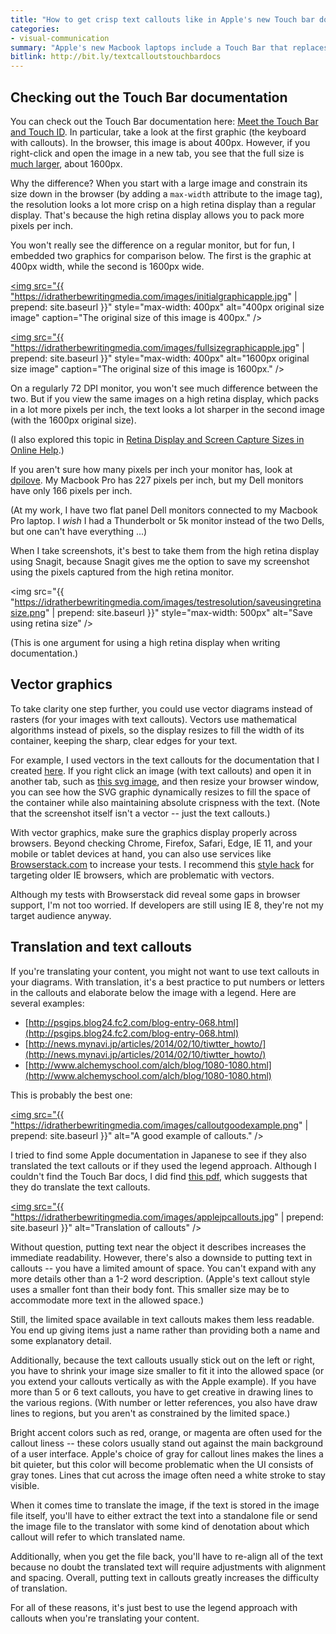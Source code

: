 ```yaml
---
title: "How to get crisp text callouts like in Apple's new Touch bar documentation -- and why you might not want to with translation projects"
categories:
- visual-communication
summary: "Apple's new Macbook laptops include a Touch Bar that replaces the function keys at the top of the keyboard. You can program these keys with your own custom functions. I was curious to see what the documentation for the Touch Bar looked like. In looking at the Apple docs, the most interesting element is the image sizes -- the original image sizes are 4 times the size of the shown graphic. This technique helps create a sharp, crisp look to text when the large image is constrained to a smaller size in the browser. However, if you're translating your content, text callouts can be problematic."
bitlink: http://bit.ly/textcalloutstouchbardocs
---
```


## Checking out the Touch Bar documentation

You can check out the Touch Bar documentation here: [Meet the Touch Bar and Touch ID](https://help.apple.com/macbookprothunderbolt3/late-2016/#/apdea299d0db). In particular, take a look at the first graphic (the keyboard with callouts). In the browser, this image is about 400px. However, if you right-click and open the image in a new tab, you see that the full size is [much larger](https://help.apple.com/macbookprothunderbolt3/late-2016/en.lproj/Art/P0011_MBP4KeyboardTopView.png), about 1600px.

Why the difference? When you start with a large image and constrain its size down in the browser (by adding a `max-width` attribute to the image tag), the resolution looks a lot more crisp on a high retina display than a regular display. That's because the high retina display allows you to pack more pixels per inch.

You won't really see the difference on a regular monitor, but for fun, I embedded two graphics for comparison below. The first is the graphic at 400px width, while the second is 1600px wide.

<a href="https://idratherbewriting.com/images/initialgraphicapple.jpg"><img src="{{ "https://idratherbewritingmedia.com/images/initialgraphicapple.jpg" | prepend: site.baseurl }}" style="max-width: 400px" alt="400px original size image" caption="The original size of this image is 400px." /></a>

<a href="https://idratherbewriting.com/images/fullsizegraphicapple.jpg"><img src="{{ "https://idratherbewritingmedia.com/images/fullsizegraphicapple.jpg" | prepend: site.baseurl }}" style="max-width: 400px" alt="1600px original size image" caption="The original size of this image is 1600px." /></a>

On a regularly 72 DPI monitor, you won't see much difference between the two. But if you view the same images on a high retina display, which packs in a lot more pixels per inch, the text looks a lot sharper in the second image (with the 1600px original size).

(I also explored this topic in [Retina Display and Screen Capture Sizes in Online Help](https://idratherbewriting.com/2012/11/10/high-retina-displays-and-screen-captures-into-online-help/).)

If you aren't sure how many pixels per inch your monitor has, look at [dpilove](http://dpi.lv/). My Macbook Pro has 227 pixels per inch, but my Dell monitors have only 166 pixels per inch.

(At my work, I have two flat panel Dell monitors connected to my Macbook Pro laptop. I *wish* I had a Thunderbolt or 5k monitor instead of the two Dells, but one can't have everything ...)

When I take screenshots, it's best to take them from the high retina display using Snagit, because Snagit gives me the option to save my screenshot using the pixels captured from the high retina monitor. 

<img src="{{ "https://idratherbewritingmedia.com/images/testresolution/saveusingretinasize.png" | prepend: site.baseurl }}" style="max-width: 500px"  alt="Save using retina size" />

(This is one argument for using a high retina display when writing documentation.)

## Vector graphics 

To take clarity one step further, you could use vector diagrams instead of rasters (for your images with text callouts). Vectors use mathematical algorithms instead of pixels, so the display resizes to fill the width of its container, keeping the sharp, clear edges for your text. 

For example, I used vectors in the text callouts for the documentation that I created [here](https://developer.amazon.com/public/solutions/devices/fire-tv/docs/fire-app-builder-customize-look-and-feel). If you right click an image (with text callouts) and open it in another tab, such as [this svg image](https://images-na.ssl-images-amazon.com/images/G/01/mobile-apps/dex/firetv/fireappbuilder/fireappbuilder_homepagediagram._TTH_.svg), and then resize your browser window, you can see how the SVG graphic dynamically resizes to fill the space of the container while also maintaining absolute crispness with the text. (Note that the screenshot itself isn't a vector -- just the text callouts.)

With vector graphics, make sure the graphics display properly across browsers. Beyond checking Chrome, Firefox, Safari, Edge, IE 11, and your mobile or tablet devices at hand, you can also use services like [Browserstack.com](https://www.browserstack.com) to increase your tests. I recommend this [style hack](https://gist.github.com/larrybotha/7881691) for targeting older IE browsers, which are problematic with vectors. 

Although my tests with Browserstack did reveal some gaps in browser support, I'm not too worried. If developers are still using IE 8, they're not my target audience anyway.

## Translation and text callouts

If you're translating your content, you might not want to use text callouts in your diagrams. With translation, it's a best practice to put numbers or letters in the callouts and elaborate below the image with a legend. Here are several examples:

* [http://psgips.blog24.fc2.com/blog-entry-068.html](http://psgips.blog24.fc2.com/blog-entry-068.html)
* [http://news.mynavi.jp/articles/2014/02/10/tiwtter_howto/](http://news.mynavi.jp/articles/2014/02/10/tiwtter_howto/)
* [http://www.alchemyschool.com/alch/blog/1080-1080.html](http://www.alchemyschool.com/alch/blog/1080-1080.html)

This is probably the best one: 

<a href="http://psgips.blog24.fc2.com/blog-entry-068.html](http://psgips.blog24.fc2.com/blog-entry-068.html"><img src="{{ "https://idratherbewritingmedia.com/images/calloutgoodexample.png" | prepend: site.baseurl }}" alt="A good example of callouts." /></a>

I tried to find some Apple documentation in Japanese to see if they also translated the text callouts or if they used the legend approach. Although I couldn't find the Touch Bar docs, I did find [this pdf](https://manuals.info.apple.com/MANUALS/1000/MA1761/ja_JP/macbook_pro_13_2t3_late2016_qs_j.pdf), which suggests that they do translate the text callouts. 

<a href="https://manuals.info.apple.com/MANUALS/1000/MA1761/ja_JP/macbook_pro_13_2t3_late2016_qs_j.pdf"><img src="{{ "https://idratherbewritingmedia.com/images/applejpcallouts.jpg" | prepend: site.baseurl }}" alt="Translation of callouts" /></a>

Without question, putting text near the object it describes increases the immediate readability. However, there's also a downside to putting text in callouts -- you have a limited amount of space. You can't expand with any more details other than a 1-2 word description. (Apple's text callout style uses a smaller font than their body font. This smaller size may be to accommodate more text in the allowed space.) 

Still, the limited space available in text callouts makes them less readable. You end up giving items just a name rather than providing both a name and some explanatory detail.

Additionally, because the text callouts usually stick out on the left or right, you have to shrink your image size smaller to fit it into the allowed space (or you extend your callouts vertically as with the Apple example). If you have more than 5 or 6 text callouts, you have to get  creative in drawing lines to the various regions. (With number or letter references, you also have draw lines to regions, but you aren't as constrained by the limited space.)

Bright accent colors such as red, orange, or magenta are often used for the callout liness -- these colors usually stand out against the main background of a user interface. Apple's choice of gray for callout lines makes the lines a bit quieter, but this color will become problematic when the UI consists of gray tones. Lines that cut across the image often need a white stroke to stay visible. 

When it comes time to translate the image, if the text is stored in the image file itself, you'll have to either extract the text into a standalone file or send the image file to the translator with some kind of denotation about which callout will refer to which translated name. 

Additionally, when you get the file back, you'll have to re-align all of the text because no doubt the translated text will require adjustments with alignment and spacing. Overall, putting text in callouts greatly increases the difficulty of translation. 

For all of these reasons, it's just best to use the legend approach with callouts when you're translating your content.



